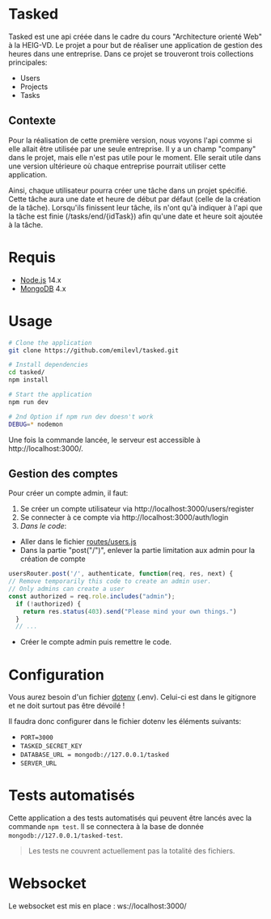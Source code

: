 # Tasked
Tasked est une api créée dans le cadre du cours "Architecture orienté Web" à la HEIG-VD.
Le projet a pour but de réaliser une application de gestion des heures dans une entreprise.
Dans ce projet se trouveront trois collections principales: 
- Users
- Projects
- Tasks

## Contexte
Pour la réalisation de cette première version, nous voyons l'api comme si elle allait être utilisée par une seule entreprise. 
Il y a un champ "company" dans le projet, mais elle n'est pas utile pour le moment. Elle serait utile dans une version ultérieure où chaque entreprise pourrait utiliser cette application.

Ainsi, chaque utilisateur pourra créer une tâche dans un projet spécifié. Cette tâche aura une date et heure de début par défaut (celle de la création de la tâche). Lorsqu'ils finissent leur tâche, ils n'ont qu'à indiquer à l'api que la tâche est finie (/tasks/end/{idTask}) afin qu'une date et heure soit ajoutée à la tâche. 

# Requis
- [Node.js](https://nodejs.org/en/) 14.x
- [MongoDB](mongodb.com) 4.x

# Usage
```bash
# Clone the application
git clone https://github.com/emilevl/tasked.git

# Install dependencies
cd tasked/
npm install

# Start the application
npm run dev

# 2nd Option if npm run dev doesn't work
DEBUG=* nodemon
```
Une fois la commande lancée, le serveur est accessible à http://localhost:3000/.

## Gestion des comptes
Pour créer un compte admin, il faut:
1. Se créer un compte utilisateur via http://localhost:3000/users/register
2. Se connecter à ce compte via http://localhost:3000/auth/login
3. *Dans le code*: 
  - Aller dans le fichier [routes/users.js](routes/users.js)
  - Dans la partie "post("/")", enlever la partie limitation aux admin pour la création de compte
  ```javascript
  usersRouter.post('/', authenticate, function(req, res, next) {
  // Remove temporarily this code to create an admin user.
  // Only admins can create a user
  const authorized = req.role.includes("admin");
    if (!authorized) {
      return res.status(403).send("Please mind your own things.")
    }
    // ...
  ```
  - Créer le compte admin puis remettre le code.

# Configuration
Vous aurez besoin d'un fichier [dotenv](https://www.npmjs.com/package/dotenv) (.env). Celui-ci est dans le gitignore et ne doit surtout pas être dévoilé !

Il faudra donc configurer dans le fichier dotenv les éléments suivants: 
- `PORT=3000`
- `TASKED_SECRET_KEY`
- `DATABASE_URL = mongodb://127.0.0.1/tasked` 
- `SERVER_URL`

# Tests automatisés
Cette application a des tests automatisés qui peuvent être lancés avec la commande `npm test`.
Il se connectera à la base de donnée `mongodb://127.0.0.1/tasked-test`.

> Les tests ne couvrent actuellement pas la totalité des fichiers.

# Websocket
Le websocket est mis en place : ws://localhost:3000/

